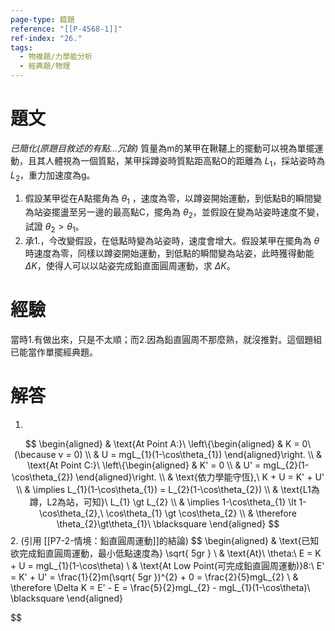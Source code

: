 ```yaml
---
page-type: 錯題
reference: "[[P-4568-1]]"
ref-index: "26."
tags:
  - 物複題/力學能分析
  - 經典題/物理
---
```

# 題文
*已簡化(原題目敘述的有點...冗餘)*
質量為m的某甲在鞦韆上的擺動可以視為單擺運動，且其人體視為一個質點，某甲採蹲姿時質點距高點O的距離為 $L_{1}$，採站姿時為 $L_{2}$，重力加速度為g。
1. 假設某甲從在A點擺角為 $\theta_{1}$ ，速度為零，以蹲姿開始運動，到低點B的瞬間變為站姿擺盪至另一邊的最高點C，擺角為 $\theta_{2}$，並假設在變為站姿時速度不變，試證 $\theta_{2}\gt\theta_{1}$。
2. 承1.，今改變假設，在低點時變為站姿時，速度會增大。假設某甲在擺角為 $\theta$ 時速度為零，同樣以蹲姿開始運動，到低點的瞬間變為站姿，此時獲得動能 $\Delta K$，使得人可以以站姿完成鉛直面圓周運動，求 $\Delta K$。

# 經驗
當時1.有做出來，只是不太順；而2.因為鉛直圓周不那麼熟，就沒推對。這個題組已能當作單擺經典題。

# 解答
1.
$$
\begin{aligned}
 & \text{At Point A:}\ \left\{\begin{aligned}
 & K = 0\ (\because v = 0) \\
 & U = mgL_{1}(1-\cos\theta_{1})
\end{aligned}\right. \\
 & \text{At Point C:}\ \left\{\begin{aligned}
 & K' = 0 \\
 & U' = mgL_{2}(1-\cos\theta_{2})
\end{aligned}\right. \\
 & \text{依力學能守恆},\ K + U = K' + U' \\
 & \implies L_{1}(1-\cos\theta_{1}) = L_{2}(1-\cos\theta_{2}) \\
 & \text{L1為蹲，L2為站，可知}\ L_{1} \gt L_{2} \\
 & \implies 1-\cos\theta_{1} \lt 1-\cos\theta_{2},\ \cos\theta_{1} \gt \cos\theta_{2} \\
 & \therefore \theta_{2}\gt\theta_{1}\ \blacksquare
\end{aligned}
$$
2.
(引用 [[P7-2-情境：鉛直圓周運動]]的結論)
$$
\begin{aligned}
 & \text{已知欲完成鉛直圓周運動，最小低點速度為} \sqrt{ 5gr } \\
 & \text{At}\ \theta:\ E = K + U = mgL_{1}(1-\cos\theta) \\
 & \text{At Low Point(可完成鉛直圓周運動)}8:\ E' = K' + U' = \frac{1}{2}m(\sqrt{ 5gr })^{2} + 0 = \frac{2}{5}mgL_{2} \\
 & \therefore \Delta K = E' - E = \frac{5}{2}mgL_{2} - mgL_{1}(1-\cos\theta)\ \blacksquare
\end{aligned}

$$